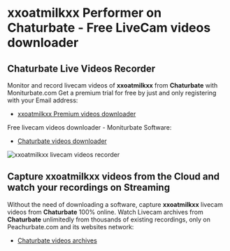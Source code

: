 # xxoatmilkxx Performer on Chaturbate - Free LiveCam videos downloader

## Chaturbate Live Videos Recorder

Monitor and record livecam videos of **xxoatmilkxx** from **Chaturbate** with Moniturbate.com
Get a premium trial for free by just and only registering with your Email address:
* [xxoatmilkxx Premium videos downloader](https://moniturbate.com/request-demo-licence-key.html)

Free livecam videos downloader - Moniturbate Software:
* [Chaturbate videos downloader](https://moniturbate.com/moniturbate-download-software.html)

![xxoatmilkxx livecam videos recorder](https://peachurnet.com/templates/moniturbate-software.png)


## Capture xxoatmilkxx videos from the Cloud and watch your recordings on Streaming

Without the need of downloading a software, capture **xxoatmilkxx** livecam videos from **Chaturbate** 100% online.
Watch Livecam archives from **Chaturbate** unlimitedly from thousands of existing recordings, only on Peachurbate.com and its websites network:
* [Chaturbate videos archives](https://peachurnet.com/)